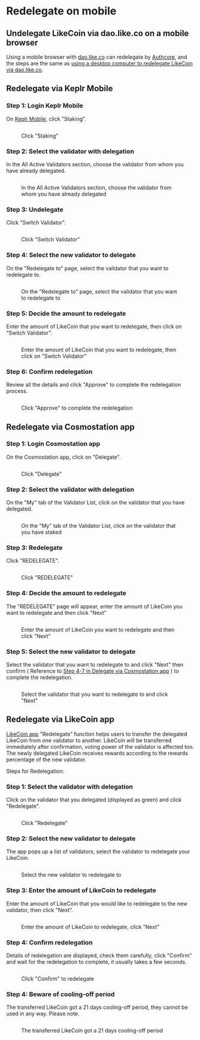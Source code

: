 # Redelegate on mobile

## Undelegate LikeCoin via dao.like.co on a mobile browser

Using a mobile browser with [dao.like.co](https://dao.like.co/) can redelegate by [Authcore](../../../user-guide/liker-id/register/), and the steps are the same as [using a desktop computer to redelegate LikeCoin via dao.like.co](redelegate-on-desktop.md#redelegate-via-dao.like.co).

## Redelegate via Keplr Mobile

### Step 1: Login Keplr Mobile

On [Keplr Mobile](../../wallet/keplr-mobile/), click "Staking".

<figure><img src="../../../.gitbook/assets/Keplr mobile redelegate 1.png" alt=""><figcaption><p>Click "Staking"</p></figcaption></figure>

### Step 2: Select the validator with delegation

In the All Active Validators section, choose the validator from whom you have already delegated.

<figure><img src="../../../.gitbook/assets/Keplr mobile redelegate 2.png" alt=""><figcaption><p>In the All Active Validators section, choose the validator from whom you have already delegated</p></figcaption></figure>

### Step 3: Undelegate

Click "Switch Validator".

<figure><img src="../../../.gitbook/assets/Keplr mobile redelegate 3.png" alt=""><figcaption><p>Click "Switch Validator"</p></figcaption></figure>

### Step 4: Select the new validator to delegate

On the "Redelegate to" page, select the validator that you want to redelegate to.

<figure><img src="../../../.gitbook/assets/Keplr mobile redelegate 4.png" alt=""><figcaption><p>On the "Redelegate to" page, select the validator that you want to redelegate to</p></figcaption></figure>

### Step 5: Decide the amount to redelegate

Enter the amount of LikeCoin that you want to redelegate, then click on "Switch Validator".

<figure><img src="../../../.gitbook/assets/Keplr mobile redelegate 5.png" alt=""><figcaption><p>Enter the amount of LikeCoin that you want to redelegate, then click on "Switch Validator"</p></figcaption></figure>

### Step 6: Confirm redelegation

Review all the details and click "Approve" to complete the redelegation process.

<figure><img src="../../../.gitbook/assets/Keplr mobile redelegate 6.png" alt=""><figcaption><p>Click "Approve" to complete the redelegation</p></figcaption></figure>

## **Redelegate via Cosmostation app**

### Step 1: Login Cosmostation app

On the Cosmostation app, click on "Delegate".

<figure><img src="../../../.gitbook/assets/Cosmostation mobile delegate 1.png" alt=""><figcaption><p>Click "Delegate"</p></figcaption></figure>

### Step 2: Select the validator with delegation

On the "My" tab of the Validator List, click on the validator that you have delegated.

<figure><img src="../../../.gitbook/assets/Cosmostation mobile undelegate 1.png" alt=""><figcaption><p>On the "My" tab of the Validator List, click on the validator that you have staked</p></figcaption></figure>

### Step 3: Redelegate

Click "REDELEGATE".

<figure><img src="../../../.gitbook/assets/Cosmostation mobile redelegate 1.png" alt=""><figcaption><p>Click "REDELEGATE"</p></figcaption></figure>

### Step 4: Decide the amount to redelegate

The "REDELEGATE" page will appear, enter the amount of LikeCoin you want to redelegate and then click "Next"

<figure><img src="../../../.gitbook/assets/Cosmostation mobile redelegate 2.png" alt=""><figcaption><p>Enter the amount of LikeCoin you want to redelegate and then click "Next"</p></figcaption></figure>

### Step 5: Select the new validator to delegate

Select the validator that you want to redelegate to and click "Next" then confirm ( Reference to [Step 4-7 in Delegate via Cosmostation app](../delegation-of-likecoin/delegate-on-mobile.md#delegate-via-cosmostation-app) ) to complete the redelegation.

<figure><img src="../../../.gitbook/assets/Cosmostation mobile redelegate 3.png" alt=""><figcaption><p>Select the validator that you want to redelegate to and click "Next"</p></figcaption></figure>

## **Redelegate via** LikeCoin app

[LikeCoin app](../../../user-guide/liker-land/download.md) "Redelegate" function helps users to transfer the delegated LikeCoin from one validator to another. LikeCoin will be transferred immediately after confirmation, voting power of the validator is affected too. The newly delegated LikeCoin receives rewards according to the rewards percentage of the new validator.

Steps for Redelegation:

### **Step 1: Select the validator with delegation**

Click on the validator that you delegated (displayed as green) and click "Redelegate".

<figure><img src="../../../.gitbook/assets/redelegate 1-en.png" alt=""><figcaption><p>Click "Redelegate"</p></figcaption></figure>

### Step 2: Select the new validator to delegate

The app pops up a list of validators, select the validator to redelegate your LikeCoin.&#x20;

<figure><img src="../../../.gitbook/assets/redelegate 2-eb.png" alt=""><figcaption><p>Select the new validator to redelegate to</p></figcaption></figure>

### **Step 3: Enter the amount of LikeCoin to redelegate**

Enter the amount of LikeCoin that you would like to redelegate to the new validator, then click "Next".

<figure><img src="../../../.gitbook/assets/redelegate 3-en.png" alt=""><figcaption><p>Enter the amount of LikeCoin to redelegate, click "Next"</p></figcaption></figure>

### Step 4: Confirm redelegation

Details of redelegation are displayed, check them carefully, click "Confirm" and wait for the redelegation to complete, it usually takes a few seconds.

<figure><img src="../../../.gitbook/assets/redelegate 4-en.png" alt=""><figcaption><p>Click "Confirm" to redelegate</p></figcaption></figure>

### **Step 4: Beware of cooling-off period**

The transferred LikeCoin got a 21 days cooling-off period, they cannot be used in any way. Please note.

<figure><img src="../../../.gitbook/assets/redelegate 5-en.png" alt=""><figcaption><p>The transferred LikeCoin got a 21 days cooling-off period</p></figcaption></figure>
